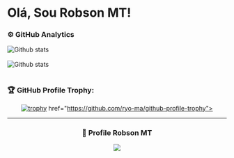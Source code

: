 # Olá, Sou Robson MT!

### ⚙️ GitHub Analytics

 <img align="left" src="https://github-readme-stats.vercel.app/api?username=RobsonMT&theme=dark&show_icons=true" alt="Github stats"/>
  </td>
   </tr>
 </table><br/>
<br>


 <img align="left" src="https://github-readme-streak-stats.herokuapp.com/?user=robsonmt&theme=dark&hide_border=false" alt="Github stats"/>
  </td>
   </tr>
 </table><br/>

<br>

### 🏆 GitHub Profile Trophy:
<p align="center">
 <a
   <img width=900
 
[![trophy](https://github-profile-trophy.vercel.app/?username=ryo-ma&theme=onedark)](https://github.com/ryo-ma/github-profile-trophy) href="https://github.com/ryo-ma/github-profile-trophy">

</a>
</p>

---
  
<div align=center>
  <h3><b>📍 Profile Robson MT </b></h3>
</div>
    
<p align="center" >   
  <img src="https://profile-counter.glitch.me/RobsonMT2018/count.svg" />  
</p>
</p>

